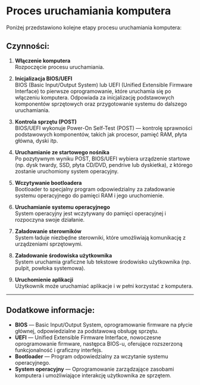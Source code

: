 # Proces uruchamiania komputera

Poniżej przedstawiono kolejne etapy procesu uruchamiania komputera:

## Czynności:

1. **Włączenie komputera**  
   Rozpoczęcie procesu uruchamiania.

2. **Inicjalizacja BIOS/UEFI**  
   BIOS (Basic Input/Output System) lub UEFI (Unified Extensible Firmware Interface) to pierwsze oprogramowanie, które uruchamia się po włączeniu komputera. Odpowiada za inicjalizację podstawowych komponentów sprzętowych oraz przygotowanie systemu do dalszego uruchamiania.

3. **Kontrola sprzętu (POST)**  
   BIOS/UEFI wykonuje Power-On Self-Test (POST) — kontrolę sprawności podstawowych komponentów, takich jak procesor, pamięć RAM, płyta główna, dyski itp.

4. **Uruchamianie ze startowego nośnika**  
   Po pozytywnym wyniku POST, BIOS/UEFI wybiera urządzenie startowe (np. dysk twardy, SSD, płyta CD/DVD, pendrive lub dyskietka), z którego zostanie uruchomiony system operacyjny.

5. **Wczytywanie bootloadera**  
   Bootloader to specjalny program odpowiedzialny za załadowanie systemu operacyjnego do pamięci RAM i jego uruchomienie.

6. **Uruchamianie systemu operacyjnego**  
   System operacyjny jest wczytywany do pamięci operacyjnej i rozpoczyna swoje działanie.

7. **Załadowanie sterowników**  
   System ładuje niezbędne sterowniki, które umożliwiają komunikację z urządzeniami sprzętowymi.

8. **Załadowanie środowiska użytkownika**  
   System uruchamia graficzne lub tekstowe środowisko użytkownika (np. pulpit, powłoka systemowa).

9. **Uruchomienie aplikacji**  
   Użytkownik może uruchamiać aplikacje i w pełni korzystać z komputera.

---

## Dodatkowe informacje:

- **BIOS** — Basic Input/Output System, oprogramowanie firmware na płycie głównej, odpowiedzialne za podstawową obsługę sprzętu.
- **UEFI** — Unified Extensible Firmware Interface, nowoczesne oprogramowanie firmware, następca BIOS-u, oferujące rozszerzoną funkcjonalność i graficzny interfejs.
- **Bootloader** — Program odpowiedzialny za wczytanie systemu operacyjnego.
- **System operacyjny** — Oprogramowanie zarządzające zasobami komputera i umożliwiające interakcję użytkownika ze sprzętem.
